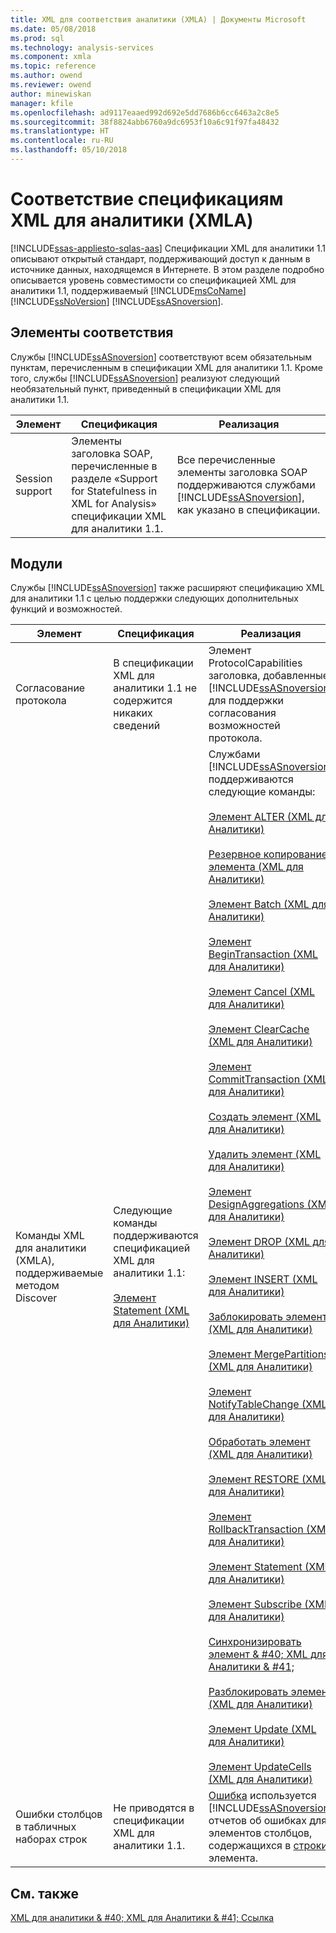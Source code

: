 ```yaml
---
title: XML для соответствия аналитики (XMLA) | Документы Microsoft
ms.date: 05/08/2018
ms.prod: sql
ms.technology: analysis-services
ms.component: xmla
ms.topic: reference
ms.author: owend
ms.reviewer: owend
author: minewiskan
manager: kfile
ms.openlocfilehash: ad9117eaaed992d692e5dd7686b6cc6463a2c8e5
ms.sourcegitcommit: 38f8824abb6760a9dc6953f10a6c91f97fa48432
ms.translationtype: HT
ms.contentlocale: ru-RU
ms.lasthandoff: 05/10/2018
---
```

# <a name="xml-for-analysis-compliance-xmla"></a>Соответствие спецификациям XML для аналитики (XMLA)
[!INCLUDE[ssas-appliesto-sqlas-aas](../../includes/ssas-appliesto-sqlas-aas.md)]
  Спецификации XML для аналитики 1.1 описывают открытый стандарт, поддерживающий доступ к данным в источнике данных, находящемся в Интернете. В этом разделе подробно описывается уровень совместимости со спецификацией XML для аналитики 1.1, поддерживаемый [!INCLUDE[msCoName](../../includes/msconame-md.md)] [!INCLUDE[ssNoVersion](../../includes/ssnoversion-md.md)] [!INCLUDE[ssASnoversion](../../includes/ssasnoversion-md.md)].  
  
## <a name="compliant-items"></a>Элементы соответствия  
 Службы [!INCLUDE[ssASnoversion](../../includes/ssasnoversion-md.md)] соответствуют всем обязательным пунктам, перечисленным в спецификации XML для аналитики 1.1. Кроме того, службы [!INCLUDE[ssASnoversion](../../includes/ssasnoversion-md.md)] реализуют следующий необязательный пункт, приведенный в спецификации XML для аналитики 1.1.  
  
|Элемент|Спецификация|Реализация|  
|----------|-------------------|--------------------|  
|Session support|Элементы заголовка SOAP, перечисленные в разделе «Support for Statefulness in XML for Analysis» спецификации XML для аналитики 1.1.|Все перечисленные элементы заголовка SOAP поддерживаются службами [!INCLUDE[ssASnoversion](../../includes/ssasnoversion-md.md)], как указано в спецификации.|  
  
## <a name="extensions"></a>Модули  
 Службы [!INCLUDE[ssASnoversion](../../includes/ssasnoversion-md.md)] также расширяют спецификацию XML для аналитики 1.1 с целью поддержки следующих дополнительных функций и возможностей.  
  
|Элемент|Спецификация|Реализация|  
|----------|-------------------|--------------------|  
|Согласование протокола|В спецификации XML для аналитики 1.1 не содержится никаких сведений|Элемент ProtocolCapabilities заголовка, добавленные [!INCLUDE[ssASnoversion](../../includes/ssasnoversion-md.md)] для поддержки согласования возможностей протокола.|  
|Команды XML для аналитики (XMLA), поддерживаемые методом Discover|Следующие команды поддерживаются спецификацией XML для аналитики 1.1:<br /><br /> [Элемент Statement &#40;XML для Аналитики&#41;](../../analysis-services/xmla/xml-elements-commands/statement-element-xmla.md)|Службами [!INCLUDE[ssASnoversion](../../includes/ssasnoversion-md.md)] поддерживаются следующие команды:<br /><br /> [Элемент ALTER &#40;XML для Аналитики&#41;](../../analysis-services/xmla/xml-elements-commands/alter-element-xmla.md)<br /><br /> [Резервное копирование элемента &#40;XML для Аналитики&#41;](../../analysis-services/xmla/xml-elements-commands/backup-element-xmla.md)<br /><br /> [Элемент Batch &#40;XML для Аналитики&#41;](../../analysis-services/xmla/xml-elements-commands/batch-element-xmla.md)<br /><br /> [Элемент BeginTransaction &#40;XML для Аналитики&#41;](../../analysis-services/xmla/xml-elements-commands/begintransaction-element-xmla.md)<br /><br /> [Элемент Cancel &#40;XML для Аналитики&#41;](../../analysis-services/xmla/xml-elements-commands/cancel-element-xmla.md)<br /><br /> [Элемент ClearCache &#40;XML для Аналитики&#41;](../../analysis-services/xmla/xml-elements-commands/clearcache-element-xmla.md)<br /><br /> [Элемент CommitTransaction &#40;XML для Аналитики&#41;](../../analysis-services/xmla/xml-elements-commands/committransaction-element-xmla.md)<br /><br /> [Создать элемент &#40;XML для Аналитики&#41;](../../analysis-services/xmla/xml-elements-commands/create-element-xmla.md)<br /><br /> [Удалить элемент &#40;XML для Аналитики&#41;](../../analysis-services/xmla/xml-elements-commands/delete-element-xmla.md)<br /><br /> [Элемент DesignAggregations &#40;XML для Аналитики&#41;](../../analysis-services/xmla/xml-elements-commands/designaggregations-element-xmla.md)<br /><br /> [Элемент DROP &#40;XML для Аналитики&#41;](../../analysis-services/xmla/xml-elements-commands/drop-element-xmla.md)<br /><br /> [Элемент INSERT &#40;XML для Аналитики&#41;](../../analysis-services/xmla/xml-elements-commands/insert-element-xmla.md)<br /><br /> [Заблокировать элемент &#40;XML для Аналитики&#41;](../../analysis-services/xmla/xml-elements-commands/lock-element-xmla.md)<br /><br /> [Элемент MergePartitions &#40;XML для Аналитики&#41;](../../analysis-services/xmla/xml-elements-commands/mergepartitions-element-xmla.md)<br /><br /> [Элемент NotifyTableChange &#40;XML для Аналитики&#41;](../../analysis-services/xmla/xml-elements-commands/notifytablechange-element-xmla.md)<br /><br /> [Обработать элемент &#40;XML для Аналитики&#41;](../../analysis-services/xmla/xml-elements-commands/process-element-xmla.md)<br /><br /> [Элемент RESTORE &#40;XML для Аналитики&#41;](../../analysis-services/xmla/xml-elements-commands/restore-element-xmla.md)<br /><br /> [Элемент RollbackTransaction &#40;XML для Аналитики&#41;](../../analysis-services/xmla/xml-elements-commands/rollbacktransaction-element-xmla.md)<br /><br /> [Элемент Statement &#40;XML для Аналитики&#41;](../../analysis-services/xmla/xml-elements-commands/statement-element-xmla.md)<br /><br /> [Элемент Subscribe &#40;XML для Аналитики&#41;](../../analysis-services/xmla/xml-elements-commands/subscribe-element-xmla.md)<br /><br /> [Синхронизировать элемент & #40; XML для Аналитики & #41;](../../analysis-services/xmla/xml-elements-commands/synchronize-element-xmla.md)<br /><br /> [Разблокировать элемент &#40;XML для Аналитики&#41;](../../analysis-services/xmla/xml-elements-commands/unlock-element-xmla.md)<br /><br /> [Элемент Update &#40;XML для Аналитики&#41;](../../analysis-services/xmla/xml-elements-commands/update-element-xmla.md)<br /><br /> [Элемент UpdateCells &#40;XML для Аналитики&#41;](../../analysis-services/xmla/xml-elements-commands/updatecells-element-xmla.md)|  
|Ошибки столбцов в табличных наборах строк|Не приводятся в спецификации XML для аналитики 1.1.|[Ошибка](../../analysis-services/xmla/xml-elements-properties/error-element-xmla.md) используется [!INCLUDE[ssASnoversion](../../includes/ssasnoversion-md.md)] отчетов об ошибках для элементов столбцов, содержащихся в [строки](../../analysis-services/xmla/xml-elements-properties/error-element-xmla.md) элемента.|  
  
## <a name="see-also"></a>См. также  
 [XML для аналитики & #40; XML для Аналитики & #41; Ссылка](../../analysis-services/xmla/xml-for-analysis-xmla-reference.md)  
  
  
